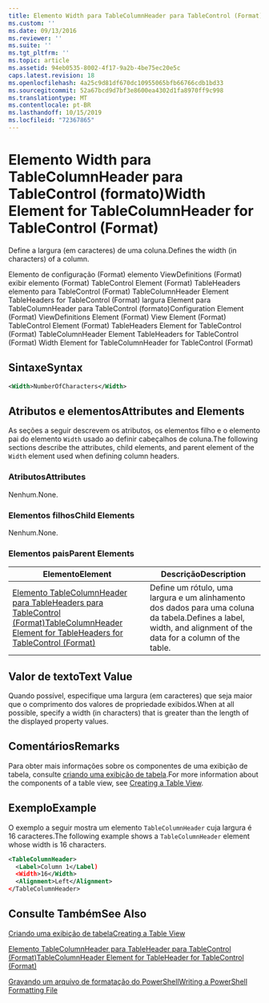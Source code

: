```yaml
---
title: Elemento Width para TableColumnHeader para TableControl (Format) | Microsoft Docs
ms.custom: ''
ms.date: 09/13/2016
ms.reviewer: ''
ms.suite: ''
ms.tgt_pltfrm: ''
ms.topic: article
ms.assetid: 94eb0535-8002-4f17-9a2b-4be75ec20e5c
caps.latest.revision: 18
ms.openlocfilehash: 4a25c9d81df670dc10955065bfb66766cdb1bd33
ms.sourcegitcommit: 52a67bcd9d7bf3e8600ea4302d1fa8970ff9c998
ms.translationtype: MT
ms.contentlocale: pt-BR
ms.lasthandoff: 10/15/2019
ms.locfileid: "72367865"
---
```

# <a name="width-element-for-tablecolumnheader-for-tablecontrol-format"></a><span data-ttu-id="6c78f-102">Elemento Width para TableColumnHeader para TableControl (formato)</span><span class="sxs-lookup"><span data-stu-id="6c78f-102">Width Element for TableColumnHeader for TableControl (Format)</span></span>

<span data-ttu-id="6c78f-103">Define a largura (em caracteres) de uma coluna.</span><span class="sxs-lookup"><span data-stu-id="6c78f-103">Defines the width (in characters) of a column.</span></span>

<span data-ttu-id="6c78f-104">Elemento de configuração (Format) elemento ViewDefinitions (Format) exibir elemento (Format) TableControl Element (Format) TableHeaders elemento para TableControl (Format) TableColumnHeader Element TableHeaders for TableControl (Format) largura Element para TableColumnHeader para TableControl (formato)</span><span class="sxs-lookup"><span data-stu-id="6c78f-104">Configuration Element (Format) ViewDefinitions Element (Format) View Element (Format) TableControl Element (Format) TableHeaders Element for TableControl (Format) TableColumnHeader Element TableHeaders for TableControl (Format) Width Element for TableColumnHeader for TableControl (Format)</span></span>

## <a name="syntax"></a><span data-ttu-id="6c78f-105">Sintaxe</span><span class="sxs-lookup"><span data-stu-id="6c78f-105">Syntax</span></span>

```xml
<Width>NumberOfCharacters</Width>
```

## <a name="attributes-and-elements"></a><span data-ttu-id="6c78f-106">Atributos e elementos</span><span class="sxs-lookup"><span data-stu-id="6c78f-106">Attributes and Elements</span></span>

<span data-ttu-id="6c78f-107">As seções a seguir descrevem os atributos, os elementos filho e o elemento pai do elemento `Width` usado ao definir cabeçalhos de coluna.</span><span class="sxs-lookup"><span data-stu-id="6c78f-107">The following sections describe the attributes, child elements, and parent element of the `Width` element used when defining column headers.</span></span>

### <a name="attributes"></a><span data-ttu-id="6c78f-108">Atributos</span><span class="sxs-lookup"><span data-stu-id="6c78f-108">Attributes</span></span>

<span data-ttu-id="6c78f-109">Nenhum.</span><span class="sxs-lookup"><span data-stu-id="6c78f-109">None.</span></span>

### <a name="child-elements"></a><span data-ttu-id="6c78f-110">Elementos filhos</span><span class="sxs-lookup"><span data-stu-id="6c78f-110">Child Elements</span></span>

<span data-ttu-id="6c78f-111">Nenhum.</span><span class="sxs-lookup"><span data-stu-id="6c78f-111">None.</span></span>

### <a name="parent-elements"></a><span data-ttu-id="6c78f-112">Elementos pais</span><span class="sxs-lookup"><span data-stu-id="6c78f-112">Parent Elements</span></span>

|<span data-ttu-id="6c78f-113">Elemento</span><span class="sxs-lookup"><span data-stu-id="6c78f-113">Element</span></span>|<span data-ttu-id="6c78f-114">Descrição</span><span class="sxs-lookup"><span data-stu-id="6c78f-114">Description</span></span>|
|-------------|-----------------|
|[<span data-ttu-id="6c78f-115">Elemento TableColumnHeader para TableHeaders para TableControl (Format)</span><span class="sxs-lookup"><span data-stu-id="6c78f-115">TableColumnHeader Element for TableHeaders for TableControl (Format)</span></span>](./tablecolumnheader-element-format.md)|<span data-ttu-id="6c78f-116">Define um rótulo, uma largura e um alinhamento dos dados para uma coluna da tabela.</span><span class="sxs-lookup"><span data-stu-id="6c78f-116">Defines a label, width, and alignment of the data for a column of the table.</span></span>|

## <a name="text-value"></a><span data-ttu-id="6c78f-117">Valor de texto</span><span class="sxs-lookup"><span data-stu-id="6c78f-117">Text Value</span></span>

<span data-ttu-id="6c78f-118">Quando possível, especifique uma largura (em caracteres) que seja maior que o comprimento dos valores de propriedade exibidos.</span><span class="sxs-lookup"><span data-stu-id="6c78f-118">When at all possible, specify a width (in characters) that is greater than the length of the displayed property values.</span></span>

## <a name="remarks"></a><span data-ttu-id="6c78f-119">Comentários</span><span class="sxs-lookup"><span data-stu-id="6c78f-119">Remarks</span></span>

<span data-ttu-id="6c78f-120">Para obter mais informações sobre os componentes de uma exibição de tabela, consulte [criando uma exibição de tabela](./creating-a-table-view.md).</span><span class="sxs-lookup"><span data-stu-id="6c78f-120">For more information about the components of a table view, see [Creating a Table View](./creating-a-table-view.md).</span></span>

## <a name="example"></a><span data-ttu-id="6c78f-121">Exemplo</span><span class="sxs-lookup"><span data-stu-id="6c78f-121">Example</span></span>

<span data-ttu-id="6c78f-122">O exemplo a seguir mostra um elemento `TableColumnHeader` cuja largura é 16 caracteres.</span><span class="sxs-lookup"><span data-stu-id="6c78f-122">The following example shows a `TableColumnHeader` element whose width is 16 characters.</span></span>

```xml
<TableColumnHeader>
  <Label>Column 1</Label)
  <Width>16</Width>
  <Alignment>Left</Alignment>
</TableColumnHeader>
```

## <a name="see-also"></a><span data-ttu-id="6c78f-123">Consulte Também</span><span class="sxs-lookup"><span data-stu-id="6c78f-123">See Also</span></span>

[<span data-ttu-id="6c78f-124">Criando uma exibição de tabela</span><span class="sxs-lookup"><span data-stu-id="6c78f-124">Creating a Table View</span></span>](./creating-a-table-view.md)

[<span data-ttu-id="6c78f-125">Elemento TableColumnHeader para TableHeader para TableControl (Format)</span><span class="sxs-lookup"><span data-stu-id="6c78f-125">TableColumnHeader Element for TableHeader for TableControl (Format)</span></span>](./tablecolumnheader-element-format.md)

[<span data-ttu-id="6c78f-126">Gravando um arquivo de formatação do PowerShell</span><span class="sxs-lookup"><span data-stu-id="6c78f-126">Writing a PowerShell Formatting File</span></span>](./writing-a-powershell-formatting-file.md)
